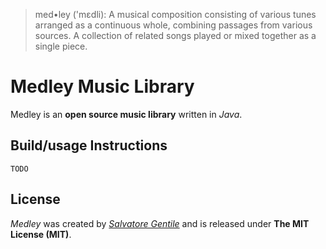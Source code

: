 >  med•ley ('mɛdli): A musical composition consisting of various tunes arranged as a continuous whole, combining passages from various sources.
A collection of related songs played or mixed together as a single piece.

Medley Music Library
====================
Medley is an **open source music library** written in _Java_.


Build/usage Instructions
------------------------
    TODO


License
-------
_Medley_ was created by [_Salvatore Gentile_](https://twitter.com/SalvoGentile) and is released under **The MIT License (MIT)**.